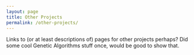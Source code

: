 ```yaml
---
layout: page
title: Other Projects
permalink: /other-projects/
---
```


Links to (or at least descriptions of) pages for other projects perhaps? Did some cool Genetic Algorithms stuff once, would be good to show that.
